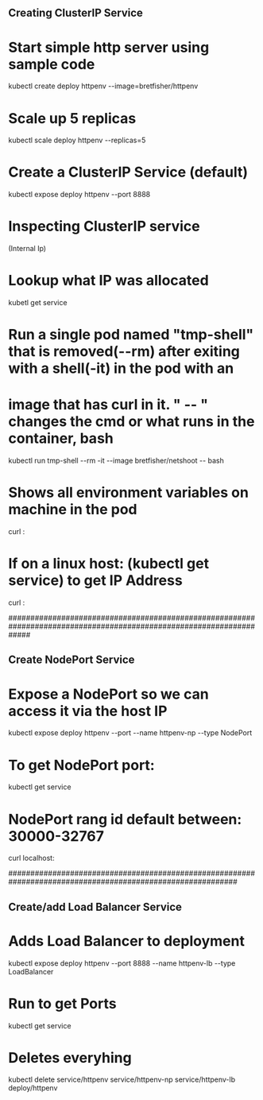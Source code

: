 ## Creating ClusterIP Service

# Start simple http server using sample code
kubectl create deploy httpenv --image=bretfisher/httpenv

# Scale up 5 replicas
kubectl scale deploy httpenv --replicas=5

# Create a ClusterIP Service (default)
kubectl expose deploy httpenv --port 8888

# Inspecting ClusterIP service
(Internal Ip)

# Lookup what IP was allocated 
kubetl get service

# Run a single pod named "tmp-shell" that is removed(--rm) after exiting with a shell(-it) in the pod with an 
# image that has curl in it. " -- " changes the cmd or what runs in the container, bash
kubectl run tmp-shell --rm -it --image bretfisher/netshoot -- bash

# Shows all environment variables on machine in the pod
curl <deploy name>:<port>

# If on a linux host: (kubectl get service) to get IP Address
curl <IP of Service>:<port>

##################################################################################################################### 

## Create NodePort Service 

# Expose a NodePort so we can access it via the host IP
kubectl expose deploy httpenv --port --name httpenv-np --type NodePort

# To get NodePort port:
kubectl get service

# NodePort rang id default between: 30000-32767
curl localhost:<NodePort>

############################################################################################################

## Create/add Load Balancer Service

# Adds Load Balancer to deployment
kubectl expose deploy httpenv --port 8888 --name httpenv-lb --type LoadBalancer

# Run to get Ports
kubectl get service

# Deletes everyhing
kubectl delete service/httpenv service/httpenv-np service/httpenv-lb deploy/httpenv